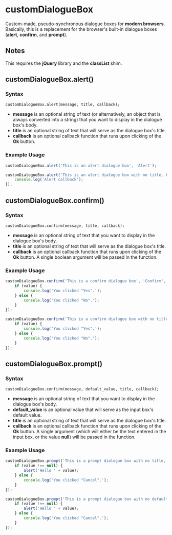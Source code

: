 customDialogueBox
===============

Custom-made, pseudo-synchronous dialogue boxes for **modern browsers**.
Basically, this is a replacement for the browser's built-in dialogue boxes (**alert**, **confirm**, and **prompt**).

## Notes

This requires the **jQuery** library and the **classList** shim.

## customDialogueBox.alert()

### Syntax

`customDialogueBox.alert(message, title, callback);`

   * **message** is an optional string of text (or alternatively, an object that is always converted into a string) that you want to display in the dialogue box's body.
   * **title** is an optional string of text that will serve as the dialogue box's title.
   * **callback** is an optional callback function that runs upon clicking of the **Ok** button.

### Example Usage

```javascript
customDialogueBox.alert('This is an alert dialogue box', 'Alert');
```

```javascript
customDialogueBox.alert('This is an alert dialogue box with no title, but has an optional callback', function () {
    console.log('Alert callback');
});
```

## customDialogueBox.confirm()

### Syntax

`customDialogueBox.confirm(message, title, callback);`

   * **message** is an optional string of text that you want to display in the dialogue box's body.
   * **title** is an optional string of text that will serve as the dialogue box's title.
   * **callback** is an optional callback function that runs upon clicking of the **Ok** button. A single boolean argument will be passed in the function.

### Example Usage

```javascript
customDialogueBox.confirm('This is a confirm dialogue box', 'Confirm', function (value) {
    if (value) {
        console.log('You clicked "Yes".');
    } else {
        console.log('You clicked "No".');
    }
});
```

```javascript
customDialogueBox.confirm('This is a confirm dialogue box with no title.', function (value) {
    if (value) {
        console.log('You clicked "Yes".');
    } else {
        console.log('You clicked "No".');
    }
});
```

## customDialogueBox.prompt()

### Syntax

`customDialogueBox.confirm(message, default_value, title, callback);`

   * **message** is an optional string of text that you want to display in the dialogue box's body.
   * **default_value** is an optional value that will serve as the input box's default value.
   * **title** is an optional string of text that will serve as the dialogue box's title.
   * **callback** is an optional callback function that runs upon clicking of the **Ok** button. A single argument (which will either be the text entered in the input box, or the value **null**) will be passed in the function.

### Example Usage

```javascript
customDialogueBox.prompt('This is a prompt dialogue box with no title, but has a default value "nerd"', 'nerd', function (value) {
    if (value !== null) {
        alert('Hello ' + value);
    } else {
        console.log('You clicked "Cancel".');
    }
});
```

```javascript
customDialogueBox.prompt('This is a prompt dialogue box with no default value, but has a title.', '', 'Prompt', function (value) {
    if (value !== null) {
        alert('Hello ' + value);
    } else {
        console.log('You clicked "Cancel".');
    }
});
```
